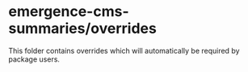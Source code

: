 # emergence-cms-summaries/overrides

This folder contains overrides which will automatically be required by package users.
